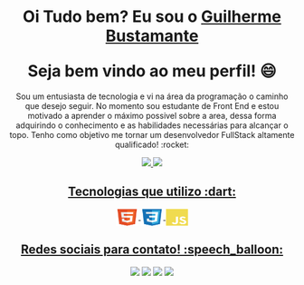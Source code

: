 <h1 align="center">
  <p>
    Oi Tudo bem? Eu sou o <a href="https://www.linkedin.com/in/gui-bus/">Guilherme Bustamante</a>
  </p>
  <a>
    Seja bem vindo ao meu perfil! 😄
  </a>
</h1>
 
<p align="center">
  Sou um entusiasta de tecnologia e vi na área da programação o caminho que desejo seguir. No momento sou estudante de Front End e estou motivado a aprender o máximo     possivel sobre a area, dessa forma adquirindo o conhecimento e as habilidades necessárias para alcançar o topo. Tenho como objetivo me tornar um desenvolvedor         FullStack altamente qualificado! :rocket: 
</p>
  

</div>

<div align="center">
 <a href="https://github.com/gui-bus">
   <img height="150em" src="https://github-readme-stats.vercel.app/api?username=gui-bus&show_icons=true&theme=github_dark&include_all_commits=true&count_private=true"/>
   <img height="150em" src="https://github-readme-stats.vercel.app/api/top-langs/?username=gui-bus&layout=compact&langs_count=6&theme=github_dark"/>
 
</div>

<div align="center" valign="top">
  <h2>
  Tecnologias que utilizo :dart:
  </h2>
  <img align="center" alt="HTML" height="30" width="40" src="https://raw.githubusercontent.com/devicons/devicon/master/icons/html5/html5-original.svg">
  <img align="center" alt="CSS" height="30" width="40" src="https://raw.githubusercontent.com/devicons/devicon/master/icons/css3/css3-original.svg">
  <img align="center" alt="Js" height="30" width="40" src="https://raw.githubusercontent.com/devicons/devicon/master/icons/javascript/javascript-plain.svg">
</div>

<div align="center">
 <h2>
  Redes sociais para contato! :speech_balloon:
 </h2>
  <a href="https://www.linkedin.com/in/gui-bus/" target="_blank"><img src="https://img.icons8.com/color/48/000000/linkedin.png" target="_blank"></a>
  <a href="https://www.instagram.com/guibus_dev/" target="_blank"><img src="https://img.icons8.com/fluency/48/000000/instagram-new.png" target="_blank"></a>
  <a href="https://twitter.com/guibus_dev/" target="_blank"><img src="https://img.icons8.com/color/48/000000/twitter--v1.png" target="_blank"></a> 
  <a href="mailto:guibus.dev@gmail.com"><img src="https://img.icons8.com/fluency/48/000000/gmail.png" target="_blank"></a>
</div>

<div align="center">
  
</div>
 

